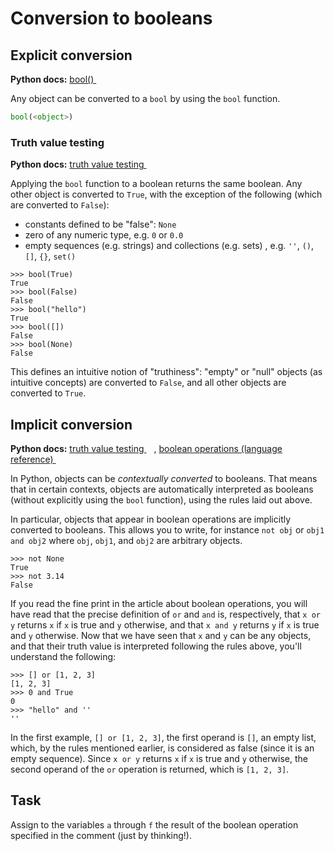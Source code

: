 # Conversion to booleans

## Explicit conversion

**Python docs:** [bool() <img height="12" style="display: inline" src="https://raw.githubusercontent.com/webartifex/intro-to-python/master/static/link_to_py.png">](https://docs.python.org/3/library/functions.html#bool)

Any object can be converted to a `bool` by using the `bool` function.
```python
bool(<object>)
```

### Truth value testing

**Python docs:** [truth value testing <img height="12" style="display: inline" src="https://raw.githubusercontent.com/webartifex/intro-to-python/master/static/link_to_py.png">](https://docs.python.org/3/library/stdtypes.html#truth-value-testing)


Applying the `bool` function to a boolean returns the same boolean.
Any other object is converted to `True`, with the exception of the following (which are converted to `False`):
* constants defined to be "false": `None`
* zero of any numeric type, e.g. `0` or `0.0`
* empty sequences (e.g. strings) and collections (e.g. sets) , e.g. `''`, `()`, `[]`, `{}`, `set()`

```text
>>> bool(True)
True
>>> bool(False)
False
>>> bool("hello")
True
>>> bool([])
False
>>> bool(None)
False
```

This defines an intuitive notion of "truthiness": "empty" or "null" objects (as intuitive concepts) are converted to `False`, and all other objects are converted to `True`.  

## Implicit conversion

**Python docs:** [truth value testing <img height="12" style="display: inline" src="https://raw.githubusercontent.com/webartifex/intro-to-python/master/static/link_to_py.png">](https://docs.python.org/3/library/stdtypes.html#truth-value-testing), [boolean operations (language reference) <img height="12" style="display: inline" src="https://raw.githubusercontent.com/webartifex/intro-to-python/master/static/link_to_py.png">](https://docs.python.org/3/reference/expressions.html#boolean-operations)

In Python, objects can be *contextually converted* to booleans. That means that in certain contexts, objects are automatically interpreted as booleans (without explicitly using the `bool` function), using the rules laid out above.

In particular, objects that appear in boolean operations are implicitly converted to booleans.
This allows you to write, for instance `not obj` or `obj1 and obj2` where `obj`, `obj1`, and `obj2` are arbitrary objects.

```text
>>> not None
True
>>> not 3.14
False
```

If you read the fine print in the article about boolean operations, you will have read that the precise definition of `or` and `and` is, respectively, that `x or y` returns `x` if `x` is true and `y` otherwise, and that `x and y` returns `y` if `x` is true and `y` otherwise.
Now that we have seen that `x` and `y` can be any objects, and that their truth value is interpreted following the rules above, you'll understand the following:

```text
>>> [] or [1, 2, 3]
[1, 2, 3]
>>> 0 and True
0
>>> "hello" and ''
''
```

In the first example, `[] or [1, 2, 3]`, the first operand is `[]`, an empty list, which, by the rules mentioned earlier, is considered as false (since it is an empty sequence). Since `x or y` returns `x` if `x` is true and `y` otherwise, the second operand of the `or` operation is returned, which is `[1, 2, 3]`.


## Task

Assign to the variables `a` through `f` the result of the boolean operation specified in the comment (just by thinking!).
